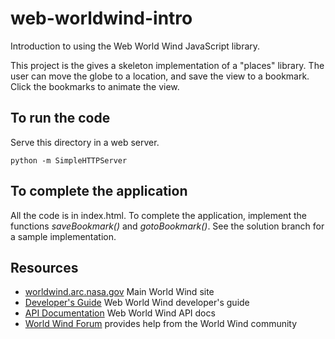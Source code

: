# web-worldwind-intro
Introduction to using the Web World Wind JavaScript library.

This project is the gives a skeleton implementation of a "places" library.
The user can move the globe to a location, and save the view to a bookmark.
Click the bookmarks to animate the view.

## To run the code

Serve this directory in a web server.

	python -m SimpleHTTPServer

## To complete the application

All the code is in index.html. To complete the application, implement the
functions _saveBookmark()_ and _gotoBookmark()_. See the solution branch for a
sample implementation.

## Resources

- [worldwind.arc.nasa.gov](https://worldwind.arc.nasa.gov) Main World Wind site
- [Developer's Guide](https://webworldwind.org) Web World Wind developer's guide
- [API Documentation](http://worldwindserver.net/webworldwind/api-doc/) Web World Wind API docs
- [World Wind Forum](https://forum.worldwindcentral.com) provides help from the World Wind community
